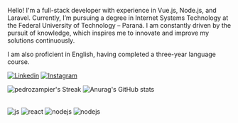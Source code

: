 
Hello! I'm a full-stack developer with experience in Vue.js, Node.js, and Laravel. Currently, I’m pursuing a degree in Internet Systems Technology at the Federal University of Technology – Paraná. I am constantly driven by the pursuit of knowledge, which inspires me to innovate and improve my solutions continuously.

I am also proficient in English, having completed a three-year language course.

[![Linkedin](https://img.shields.io/badge/LinkedIn-0077B5?style=for-the-badge&logo=linkedin&logoColor=white)](https://www.linkedin.com/in/pedro-ot%C3%A1vio-probst-zampier-57775822a/)
[![Instagram](https://img.shields.io/badge/Instagram-E4405F?style=for-the-badge&logo=instagram&logoColor=white)](https://www.instagram.com/pedro_probst/)

![pedrozampier's Streak](https://github-readme-streak-stats.herokuapp.com/?user=pedrozampier&theme=vue-dark&hide_border=true)
![Anurag's GitHub stats](https://github-readme-stats.vercel.app/api?username=pedrozampier&hide=contribs,prs)

<div style="display: inline_block"><br/>

  <img align="center" alt="js" src="https://img.shields.io/badge/JavaScript-F7DF1E?style=for-the-badge&logo=javascript&logoColor=black" />
  <img align="center" alt="react" src="https://img.shields.io/badge/Vue.js-35495E?style=for-the-badge&logo=vue.js&logoColor=4FC08D" />
  <img align="center" alt="nodejs" src="https://img.shields.io/badge/Node.js-43853D?style=for-the-badge&logo=node.js&logoColor=white" />
  <img align="center" alt="nodejs" src="https://img.shields.io/badge/Laravel-FF2D20?style=for-the-badge&logo=laravel&logoColor=white" />
  
</div><br/>
